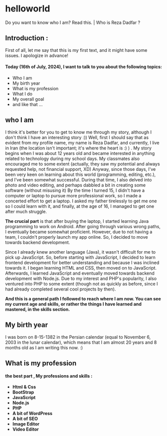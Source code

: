 # helloworld
 Do you want to know who I am? Read this. |  Who is Reza Dadfar ?


## Introduction : 
First of all, let me say that this is my first text, and it might have some issues. I apologize in advance!

#### Today (16th of July, 2024), I want to talk to you about the following topics:

- Who I am 
- My birth year 
- What is my profession 
- What I do
- My overall goal 
- and like that ... 

## who I am 
I think it's better for you to get to know me through my story, although I don't think I have an interesting story :))
Well, first I should say that as evident from my profile name, my name is Reza Dadfar, and currently, I live in Iran (the location isn't important; it's where the heart is :) ) . 
My story begins when I was about 12 years old and became interested in anything related to technology during my school days. My classmates also encouraged me to some extent (actually, they saw my potential and always requested help, not financial support, XD) Anyway, since those days, I've been very keen on learning about this world (programming, editing, etc.), and I've been somewhat successful. During that time, I also delved into photo and video editing, and perhaps dabbled a bit in creating some software (without misusing it) By the time I turned 15, I didn't have a computer or laptop to pursue more professional work, so I made a concerted effort to get a laptop. I asked my father tirelessly to get me one so I could learn with it, and finally, at the age of 16, I managed to get one after much struggle.

**The crucial part** is that after buying the laptop, I started learning Java programming to work on Android. After going through various wrong paths, I eventually became somewhat proficient. However, due to not having a team, I couldn't properly launch my app online. So, I decided to move towards backend development.


Since I already knew another language (Java), it wasn't difficult for me to pick up JavaScript. So, before starting with JavaScript, I decided to learn frontend development for better understanding and because I was inclined towards it. I began learning HTML and CSS, then moved on to JavaScript. Afterwards, I learned JavaScript and eventually moved towards backend development with Node.js. Due to my interest and PHP's popularity, I also ventured into PHP to some extent (though not as quickly as before, since I had already completed several cool projects by then).

**And this is a general path I followed to reach where I am now. You can see my current age and skills, or rather the things I have learned and mastered, in the skills section.**

## My birth year 
I was born on 8-15-1382 in the Persian calendar (equal to November 6, 2003 in the lunar calendar), which means that I am almost 20 years and 8 months old as I am writing this now. :) 

## What is my profession 
#### the best part , My professions and skills : 
- **Html & Css**
- **BootStrap**
- **JavaScript**
- **Node.js**
- **PHP**
- **A bit of WordPress**
- **A bit of SEO**
- **Image Editor**
- **Video Editor**

